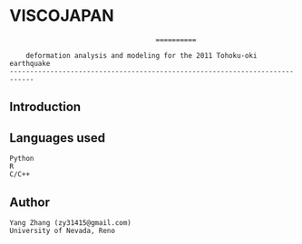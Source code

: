
#										VISCOJAPAN
										==========

		deformation analysis and modeling for the 2011 Tohoku-oki earthquake
	----------------------------------------------------------------------------

##	Introduction


##	Languages used

	Python
	R
	C/C++

##	Author

	Yang Zhang (zy31415@gmail.com)
	University of Nevada, Reno
